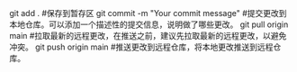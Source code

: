 git add . #保存到暂存区
git commit -m "Your commit message" #提交更改到本地仓库。可以添加一个描述性的提交信息，说明做了哪些更改。
git pull origin main #拉取最新的远程更改，在推送之前，建议先拉取最新的远程更改，以避免冲突。
git push origin main #推送更改到远程仓库，将本地更改推送到远程仓库。